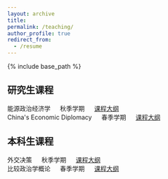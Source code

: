 ```yaml
---
layout: archive
title: 
permalink: /teaching/
author_profile: true
redirect_from:
  - /resume
---
```


{% include base_path %}

## 研究生课程
能源政治经济学 &emsp; 秋季学期 &emsp; [课程大纲](http://sym915.github.io/files/Syllabus_Political_Economy_of_Energy.pdf) <br>
China's Economic Diplomacy &emsp; 春季学期 &emsp; [课程大纲](http://sym915.github.io/files/Syllabus_China's_Economic_Diplomacy.pdf)

## 本科生课程
外交决策 &emsp; 秋季学期 &emsp; [课程大纲](http://sym915.github.io/files/Syllabus_Foreign_Policy_Decision_Making.pdf) <br>
比较政治学概论 &emsp; 春季学期 &emsp; [课程大纲](http://sym915.github.io/files/Syllabus_Introduction_to_Comparative_Politics.pdf)
